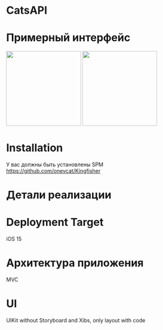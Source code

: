 # CatsAPI

# Примерный интерфейс

<img src="https://user-images.githubusercontent.com/102364472/185789601-7d7b0daa-1ec6-401b-8d95-e771ad9a2d2c.png" width="200" /> <img src="https://user-images.githubusercontent.com/102364472/185789599-70373be8-682e-4870-b85b-92ac73ad7682.png" width="200" />

# Installation
У вас должны быть установлены SPM https://github.com/onevcat/Kingfisher

# Детали реализации

# Deployment Target

iOS 15

# Архитектура приложения

MVC 

# UI

UIKit without Storyboard and Xibs, only layout with code
